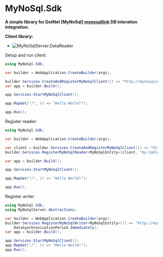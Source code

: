 # MyNoSql.Sdk

**A simple library for DotNet [MyNoSql] [mynosqllink] DB interation  integration.**

[mynosqllink]: https://github.com/MyJetTools/MyNoSqlServer

**Client library:**
* ![MyNoSqlServer.DataReader](https://img.shields.io/nuget/v/MyNoSql.Sdk?label=MyNoSql.Sdk)


Setup and run client:
````c#
using MyNoSql.Sdk;

var builder = WebApplication.CreateBuilder(args);

builder.Services.CreateAndRegisterMyNoSqlClient(() => "http://mynosqlserver:5152", "TestApp");
var app = builder.Build();

app.Services.StartMyNoSqlClient();

app.MapGet("/", () => "Hello World!");

app.Run();
````

Register reader:

````c#
using MyNoSql.Sdk;

var builder = WebApplication.CreateBuilder(args);

var client = builder.Services.CreateAndRegisterMyNoSqlClient(() => "http://mynosqlserver:5152", "TestApp");
builder.Services.RegisterMyNoSqlReader<MyNoSqlEntity>(client, "my-table-name");

var app = builder.Build();

app.Services.StartMyNoSqlClient();

app.MapGet("/", () => "Hello World!");

app.Run();
````


Register writer

````c#
using MyNoSql.Sdk;
using MyNoSqlServer.Abstractions;

var builder = WebApplication.CreateBuilder(args);
builder.Services.RegisterMyNoSqlWriter<MyNoSqlEntity>(() => "http://mynosqlserver:5155", "my-table-name", true,
    DataSynchronizationPeriod.Immediately);
var app = builder.Build();

app.Services.StartMyNoSqlClient();
app.MapGet("/", () => "Hello World!");
app.Run();
````

